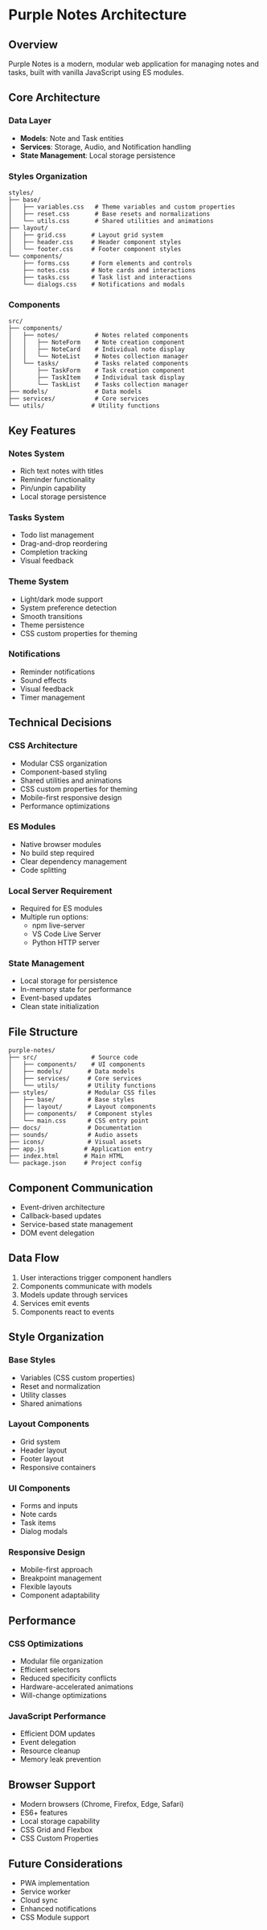 # Purple Notes Architecture

## Overview

Purple Notes is a modern, modular web application for managing notes and tasks, built with vanilla JavaScript using ES modules.

## Core Architecture

### Data Layer

- **Models**: Note and Task entities
- **Services**: Storage, Audio, and Notification handling
- **State Management**: Local storage persistence

### Styles Organization

```
styles/
├── base/
│   ├── variables.css   # Theme variables and custom properties
│   ├── reset.css       # Base resets and normalizations
│   └── utils.css       # Shared utilities and animations
├── layout/
│   ├── grid.css       # Layout grid system
│   ├── header.css     # Header component styles
│   └── footer.css     # Footer component styles
└── components/
    ├── forms.css      # Form elements and controls
    ├── notes.css      # Note cards and interactions
    ├── tasks.css      # Task list and interactions
    └── dialogs.css    # Notifications and modals
```

### Components

```
src/
├── components/
│   ├── notes/          # Notes related components
│   │   ├── NoteForm    # Note creation component
│   │   ├── NoteCard    # Individual note display
│   │   └── NoteList    # Notes collection manager
│   └── tasks/          # Tasks related components
│       ├── TaskForm    # Task creation component
│       ├── TaskItem    # Individual task display
│       └── TaskList    # Tasks collection manager
├── models/             # Data models
├── services/           # Core services
└── utils/             # Utility functions
```

## Key Features

### Notes System
- Rich text notes with titles
- Reminder functionality
- Pin/unpin capability
- Local storage persistence

### Tasks System
- Todo list management
- Drag-and-drop reordering
- Completion tracking
- Visual feedback

### Theme System
- Light/dark mode support
- System preference detection
- Smooth transitions
- Theme persistence
- CSS custom properties for theming

### Notifications
- Reminder notifications
- Sound effects
- Visual feedback
- Timer management

## Technical Decisions

### CSS Architecture
- Modular CSS organization
- Component-based styling
- Shared utilities and animations
- CSS custom properties for theming
- Mobile-first responsive design
- Performance optimizations

### ES Modules
- Native browser modules
- No build step required
- Clear dependency management
- Code splitting

### Local Server Requirement
- Required for ES modules
- Multiple run options:
  - npm live-server
  - VS Code Live Server
  - Python HTTP server

### State Management
- Local storage for persistence
- In-memory state for performance
- Event-based updates
- Clean state initialization

## File Structure

```
purple-notes/
├── src/               # Source code
│   ├── components/    # UI components
│   ├── models/       # Data models
│   ├── services/     # Core services
│   └── utils/        # Utility functions
├── styles/           # Modular CSS files
│   ├── base/         # Base styles
│   ├── layout/       # Layout components
│   ├── components/   # Component styles
│   └── main.css      # CSS entry point
├── docs/             # Documentation
├── sounds/           # Audio assets
├── icons/            # Visual assets
├── app.js           # Application entry
├── index.html       # Main HTML
└── package.json     # Project config
```

## Component Communication
- Event-driven architecture
- Callback-based updates
- Service-based state management
- DOM event delegation

## Data Flow
1. User interactions trigger component handlers
2. Components communicate with models
3. Models update through services
4. Services emit events
5. Components react to events

## Style Organization

### Base Styles
- Variables (CSS custom properties)
- Reset and normalization
- Utility classes
- Shared animations

### Layout Components
- Grid system
- Header layout
- Footer layout
- Responsive containers

### UI Components
- Forms and inputs
- Note cards
- Task items
- Dialog modals

### Responsive Design
- Mobile-first approach
- Breakpoint management
- Flexible layouts
- Component adaptability

## Performance

### CSS Optimizations
- Modular file organization
- Efficient selectors
- Reduced specificity conflicts
- Hardware-accelerated animations
- Will-change optimizations

### JavaScript Performance
- Efficient DOM updates
- Event delegation
- Resource cleanup
- Memory leak prevention

## Browser Support
- Modern browsers (Chrome, Firefox, Edge, Safari)
- ES6+ features
- Local storage capability
- CSS Grid and Flexbox
- CSS Custom Properties

## Future Considerations
- PWA implementation
- Service worker
- Cloud sync
- Enhanced notifications
- CSS Module support
